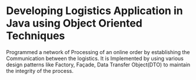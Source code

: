 # Developing Logistics Application in Java using Object Oriented Techniques
Programmed a network of Processing of an online order by establishing the Communication between the logistics. It is Implemented by using various design patterns like Factory, Façade, Data Transfer Object(DTO) to maintain the integrity of the process.
